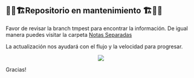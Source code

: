 ## 🔧🚧🏗️Repositorio en mantenimiento 🏗️🚧🔧
  
Favor de revisar la branch tmpest para encontrar la información.
De igual manera puedes visitar la carpeta [Notas Separadas](/Notas%20Separadas)

La actualización nos ayudará con el flujo y la velocidad para progresar.  
<p align="center">
<img src="static/maintenance.png">
  
</p>

Gracias! 
